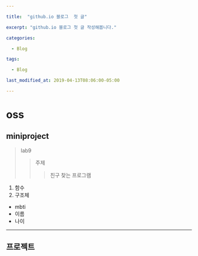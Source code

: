 ```yaml
---

title:  "github.io 블로그  첫 글"

excerpt: "github.io 블로그 첫 글 작성해봅니다."

categories:

  - Blog

tags:

  - Blog

last_modified_at: 2019-04-13T08:06:00-05:00

---
```


# oss
## miniproject 
> lab9
>> 주제
>>> 친구 찾는 프로그램
1. 함수
2. 구조체
* mbti
* 이름
* 나이

---

**프로젝트**
---
